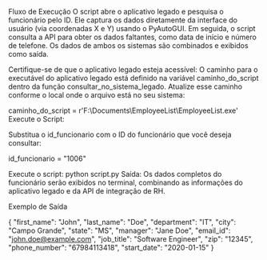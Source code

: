 Fluxo de Execução
  O script abre o aplicativo legado e pesquisa o funcionário pelo ID.
  Ele captura os dados diretamente da interface do usuário (via coordenadas X e Y) usando o PyAutoGUI.
  Em seguida, o script consulta a API para obter os dados faltantes, como data de início e número de telefone.
  Os dados de ambos os sistemas são combinados e exibidos como saída.

Certifique-se de que o aplicativo legado esteja acessível: O caminho para o executável do aplicativo legado está definido na variável caminho_do_script dentro da função consultar_no_sistema_legado. Atualize esse caminho conforme o local onde o arquivo está no seu sistema:

caminho_do_script = r'F:\Documents\EmployeeList\EmployeeList.exe'
Execute o Script:

Substitua o id_funcionario com o ID do funcionário que você deseja consultar:

id_funcionario = "1006"

Execute o script:
python script.py
Saída: Os dados completos do funcionário serão exibidos no terminal, combinando as informações do aplicativo legado e da API de integração de RH.

Exemplo de Saída

{
  "first_name": "John",
  "last_name": "Doe",
  "department": "IT",
  "city": "Campo Grande",
  "state": "MS",
  "manager": "Jane Doe",
  "email_id": "john.doe@example.com",
  "job_title": "Software Engineer",
  "zip": "12345",
  "phone_number": "67984113418",
  "start_date": "2020-01-15"
}
